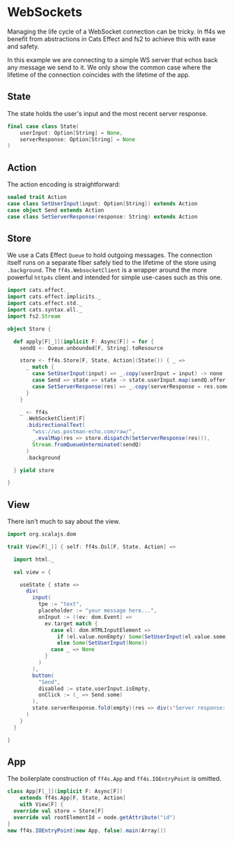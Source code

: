# WebSockets

Managing the life cycle of a WebSocket connection can be tricky.
In ff4s we benefit from abstractions in Cats Effect and fs2
to achieve this with ease and safety.

In this example we are connecting to a simple WS server that
echos back any message we send to it.
We only show the common case where the lifetime of
the connection coincides with the lifetime of the app.

## State

The state holds the user's input and the most recent server response.

```scala mdoc:js:shared
final case class State(
    userInput: Option[String] = None,
    serverResponse: Option[String] = None
)
```

## Action

The action encoding is straightforward:

```scala mdoc:js:shared
sealed trait Action
case class SetUserInput(input: Option[String]) extends Action
case object Send extends Action
case class SetServerResponse(response: String) extends Action
```

## Store

We use a Cats Effect `Queue` to hold outgoing messages.
The connection itself runs on a separate fiber safely
tied to the lifetime of the store using `.background`.
The `ff4s.WebsocketClient` is a wrapper around the more
powerful `http4s` client and intended for simple use-cases
such as this one.

```scala mdoc:js:shared
import cats.effect._
import cats.effect.implicits._
import cats.effect.std._
import cats.syntax.all._
import fs2.Stream

object Store {

  def apply[F[_]](implicit F: Async[F]) = for {
    sendQ <- Queue.unbounded[F, String].toResource

    store <- ff4s.Store[F, State, Action](State()) { _ =>
      _ match {
        case SetUserInput(input) => _.copy(userInput = input) -> none
        case Send => state => state -> state.userInput.map(sendQ.offer)
        case SetServerResponse(res) => _.copy(serverResponse = res.some) -> none
      }
    }

    _ <- ff4s
      .WebSocketClient[F]
      .bidirectionalText(
        "wss://ws.postman-echo.com/raw/",
        _.evalMap(res => store.dispatch(SetServerResponse(res))),
        Stream.fromQueueUnterminated(sendQ)
      )
      .background

  } yield store

}
```

## View

There isn't much to say about the view.

```scala mdoc:js:shared
import org.scalajs.dom

trait View[F[_]] { self: ff4s.Dsl[F, State, Action] =>

  import html._

  val view = {

    useState { state =>
      div(
        input(
          tpe := "text",
          placeholder := "your message here...",
          onInput := ((ev: dom.Event) =>
            ev.target match {
              case el: dom.HTMLInputElement =>
                if (el.value.nonEmpty) Some(SetUserInput(el.value.some))
                else Some(SetUserInput(None))
              case _ => None
            }
          )
        ),
        button(
          "Send",
          disabled := state.userInput.isEmpty,
          onClick := (_ => Send.some)
        ),
        state.serverResponse.fold(empty)(res => div(s"Server response: $res"))
      )
    }
  }

}
```

## App

The boilerplate construction of `ff4s.App` and `ff4s.IOEntryPoint` is omitted.

```scala mdoc:js:invisible
class App[F[_]](implicit F: Async[F])
    extends ff4s.App[F, State, Action]
    with View[F] {
  override val store = Store[F]
  override val rootElementId = node.getAttribute("id")
}
new ff4s.IOEntryPoint(new App, false).main(Array())
```
